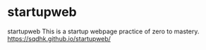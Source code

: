 # startupweb
startupweb
This is a startup webpage practice of zero to mastery.
https://sqdhk.github.io/startupweb/
